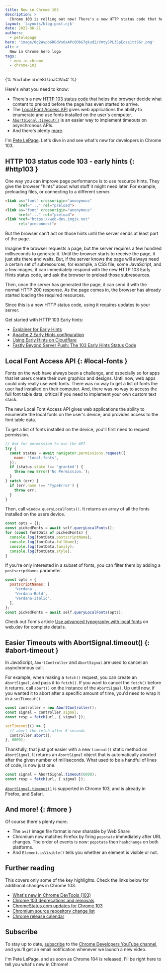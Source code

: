 ```yaml
---
title: New in Chrome 103
description: >
  Chrome 103 is rolling out now! There's a new HTTP status code that helps the browser decide what content to preload before the page has even started to arrive. The Local Font Access API gives web applications the ability to enumerate and use fonts installed on the user's computer. There's an easier way to implement timeouts on asynchronous APIs. And there's plenty more.
layout: 'layouts/blog-post.njk'
date: 2022-06-21
authors:
  - petelepage
hero: 'image/0g2WvpbGRGdVs0aAPc6ObG7gkud2/VmtySPL3SpEcse1ttSGr.png'
alt: >
  New in Chrome hero logo
tags:
  - new-in-chrome
  - chrome-103
---
```


{% YouTube id='e8LUoJClVo4' %}

Here's what you need to know:

* There's a new [HTTP 103 status code](#http103) that helps the browser
  decide what content to preload before the page has even started to arrive.
* The [Local Font Access API](#local-fonts) gives web applications the ability
  to enumerate and use fonts installed on the user's computer.
* [`AbortSignal.timeout()`](#abort-timeout) is an easier way to implement
  timeouts on asynchronous APIs.
* And there's plenty [more](#more).

I'm [Pete LePage](https://petelepage.com). Let's dive in and
see what's new for developers in Chrome 103.

## HTTP 103 status code 103 - early hints {: #http103 }

One way you can improve page performance is to use resource hints. They give
the browser "hints" about what stuff it might need later. For example,
preloading files, or connecting to a different server.

```html
<link as="font" crossorigin="anonymous"
      href="..." rel="preload">
<link as="font" crossorigin="anonymous"
      href="..." rel="preload">
<link href="https://web-dev.imgix.net"
      rel="preconnect">
```

But the browser can't act on those hints until the server sends at least
part of the page.

Imagine the browser requests a page, but the server requires a few hundred
milliseconds to generate it. Until the browser starts to receive the page,
it just sits there and waits. But, if the server knows the page will always
need a certain set of subresources, for example, a CSS file, some JavaScript,
and a few images, it can immediately respond with the new HTTP 103
Early Hints status code, and ask the browser to preload those subresources.

Then, once the server has generated the page, it can send it with the normal
HTTP 200 response. As the page comes in, the browser has already started
loading the required resources.

Since this is a new HTTP status code, using it requires updates to your server.

Get started with HTTP 103 Early hints:

* [Explainer for Early Hints](https://github.com/bashi/early-hints-explainer/blob/main/explainer.md)
* [Apache 2 Early Hints configuration](https://httpd.apache.org/docs/2.4/howto/http2.html#earlyhints)
* [Using Early Hints on Cloudflare](https://developers.cloudflare.com/cache/about/early-hints/)
* [Fastly Beyond Server Push: The 103 Early Hints Status Code](https://www.fastly.com/blog/beyond-server-push-experimenting-with-the-103-early-hints-status-code)

## Local Font Access API {: #local-fonts }

Fonts on the web have always been a challenge, and especially so for apps
that let users create their own graphics and designs. Until now, web apps
could only really use web fonts. There was no way to get a list of fonts the user had installed on their
computer. And, there was no way to access the full font table data, critical
if you need to implement your own custom text stack.

The new Local Font Access API gives web applications the ability to enumerate
the local fonts on the user's device, and provides access to the font table data.

To get a list of fonts installed on the device, you'll first need to request
permission.

```javascript
// Ask for permission to use the API
try {
  const status = await navigator.permissions.request({
    name: 'local-fonts',
  });
  if (status.state !== 'granted') {
    throw new Error('No Permission.');
  }
} catch (err) {
  if (err.name !== 'TypeError') {
    throw err;
  }
}
```

Then, call `window.queryLocalFonts()`. It returns an array of all the fonts
installed on the users device.

```javascript
const opts = {};
const pickedFonts = await self.queryLocalFonts();
for (const fontData of pickedFonts) {
  console.log(fontData.postscriptName);
  console.log(fontData.fullName);
  console.log(fontData.family);
  console.log(fontData.style);
}
```

If you're only interested in a subset of fonts, you can filter them by adding
a `postscriptNames` parameter.

```javascript
const opts = {
  postscriptNames: [
    'Verdana',
    'Verdana-Bold',
    'Verdana-Italic',
  ],
};
const pickedFonts = await self.queryLocalFonts(opts);
```

Check out Tom's article [Use advanced typography with local fonts](https://web.dev/local-fonts/)
on web.dev for complete details.

## Easier Timeouts with AbortSignal.timeout() {: #abort-timeout }

In JavaScript, `AbortController` and `AbortSignal` are used to cancel an
asynchronous call.

For example, when making a `fetch()` request, you can create an
`AbortSignal`, and pass it to `fetch()`. If you want to cancel the `fetch()`
before it returns, call `abort()` on the instance of the `AbortSignal`. Up
until now, if you wanted it to abort after a specific amount of time, you'd
need to wrap it in a `setTimeout()`.

```javascript
const controller = new AbortController();
const signal = controller.signal;
const resp = fetch(url, { signal });

setTimeout(() => {
  // abort the fetch after 6 seconds
  controller.abort();
}, 6000);
```

Thankfully, that just got easier with a new `timeout()` static method on
`AbortSignal`. It returns an `AbortSignal` object that is automatically
aborted after the given number of milliseconds. What used to be a handful of
lines of code, is now just one.

```javascript
const signal = AbortSignal.timeout(6000);
const resp = fetch(url, { signal });
```

[`AbortSignal.timeout()`](https://developer.mozilla.org/docs/Web/API/AbortSignal)
is supported in Chrome 103, and is already in Firefox, and Safari.

## And more! {: #more }

Of course there's plenty more.

* The `avif` image file format is now sharable by Web Share
* Chromium now matches Firefox by firing `popstate` immediately after URL
  changes. The order of events is now: `popstate` then `hashchange` on both
  platforms.
* And `Element.isVisible()` tells you whether an element is visible or not.


## Further reading

This covers only some of the key highlights. Check the links below for
additional changes in Chrome 103.

* [What's new in Chrome DevTools (103)](/blog/new-in-devtools-103/)
* [Chrome 103 deprecations and removals](/blog/deps-rems-103/)
* [ChromeStatus.com updates for Chrome 103](https://www.chromestatus.com/features#milestone%3D103)
* [Chromium source repository change list](https://chromium.googlesource.com/chromium/src/+log/102.0.5005.113..103.0.5060.60)
* [Chrome release calendar](https://chromiumdash.appspot.com/schedule)

## Subscribe

To stay up to date, [subscribe](https://goo.gl/6FP1a5) to the
[Chrome Developers YouTube channel](https://www.youtube.com/user/ChromeDevelopers/),
and you'll get an email notification whenever we launch a new video.

I'm Pete LePage, and as soon as Chrome 104 is released, I'll be right here to
tell you what's new in Chrome!
